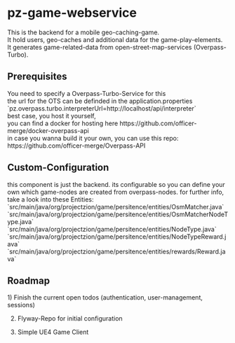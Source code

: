 <h1>pz-game-webservice</h1>

This is the backend for a mobile geo-caching-game.<br />
It hold users, geo-caches and additional data for the game-play-elements.<br />
It generates game-related-data from open-street-map-services (Overpass-Turbo).<br />

<h2>Prerequisites</h2>
You need to specify a Overpass-Turbo-Service for this <br />
the url for the OTS can be definded in the application.properties<br />
`pz.overpass.turbo.interpreterUrl=http://localhost/api/interpreter`<br />
best case, you host it yourself, <br />
you can find a docker for hosting here https://github.com/officer-merge/docker-overpass-api <br />
in case you wanna build it your own, you can use this repo: https://github.com/officer-merge/Overpass-API <br />

<h2>Custom-Configuration</h2>
this component is just the backend.
its configurable so you can define your own which game-nodes are created from overpass-nodes.
for further info, take a look into these Entities:<br />
`src/main/java/org/projectzion/game/persitence/entities/OsmMatcher.java`<br />
`src/main/java/org/projectzion/game/persitence/entities/OsmMatcherNodeType.java`<br />
`src/main/java/org/projectzion/game/persitence/entities/NodeType.java`<br />
`src/main/java/org/projectzion/game/persitence/entities/NodeTypeReward.java`<br />
`src/main/java/org/projectzion/game/persitence/entities/rewards/Reward.java`<br />

<h2>Roadmap</h2>
1) Finish the current open todos (authentication, user-management, sessions)

2) Flyway-Repo for initial configuration

3) Simple UE4 Game Client